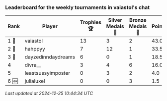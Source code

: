 ### Leaderboard for the weekly tournaments in vaiastol's chat
| Rank | Player | Trophies 🏆 | Silver Medals 🥈 | Bronze Medals 🥉 | Points |
|------|--------|-------------|------------------|------------------|--------|
| 1 🥇 | vaiastol | 13 | 3 | 2 | 43.0 |
| 2 🥈 | hahppyy | 7 | 12 | 1 | 33.5 |
| 3 🥉 | dayzedinndaydreams | 6 | 0 | 1 | 18.5 |
| 4 | divra__ | 3 | 4 | 6 | 16.0 |
| 5 | leastsussyimposter | 0 | 3 | 2 | 4.0 |
| 6 🆕| julialuxel | 0 | 0 | 3 | 1.5 |

_Last updated at 2024-12-25 10:44:34 UTC_